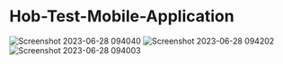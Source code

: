# Hob-Test-Mobile-Application
![Screenshot 2023-06-28 094040](https://github.com/zox47/Hob-Test-Mobile-Application/assets/53087330/2f5d4fd6-b376-4bff-8ecd-5a4be65f8803)
![Screenshot 2023-06-28 094202](https://github.com/zox47/Hob-Test-Mobile-Application/assets/53087330/71f36c2c-b9f7-4267-9f26-223d591d29c8)
![Screenshot 2023-06-28 094003](https://github.com/zox47/Hob-Test-Mobile-Application/assets/53087330/b890db66-668f-4caa-9eb2-e86775361d0e)
